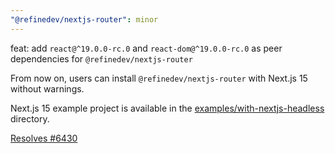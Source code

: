 ```yaml
---
"@refinedev/nextjs-router": minor
---
```


feat: add `react@^19.0.0-rc.0` and `react-dom@^19.0.0-rc.0` as peer dependencies for `@refinedev/nextjs-router`

From now on, users can install `@refinedev/nextjs-router` with Next.js 15 without warnings.

Next.js 15 example project is available in the [examples/with-nextjs-headless](https://github.com/refinedev/refine/tree/master/examples/with-nextjs-headless) directory.

[Resolves #6430](https://github.com/refinedev/refine/issues/6430)
